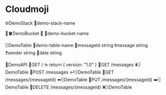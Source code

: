 # Cloudmoji

🌐DemoStack
    🪪demo-stack-name

🙈🪣DemoBucket
🙈    🪪demo-bucket-name

🗄️DemoTable
    🪪demo-table-name
    🔑messageId string
    ❗message string
    ❓sender string
    📅date string

🎄DemoAPI
    🍭GET /
        ☕ return { version: "1.0" }
    🍭GET /messages
        ⬇️🗄️DemoTable
    🍭POST /messages
        ↩️🗄️DemoTable
    🍭GET /messages/{messageId}
        ⬅️🗄️DemoTable
    🍭PUT /messages/{messageId}
        ➡️🗄️DemoTable
    🍭DELETE /messages/{messageId}
        ❌🗄️DemoTable

